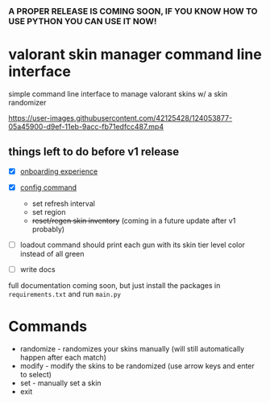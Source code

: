### A PROPER RELEASE IS COMING SOON, IF YOU KNOW HOW TO USE PYTHON YOU CAN USE IT NOW!

# valorant skin manager command line interface
simple command line interface to manage valorant skins w/ a skin randomizer

https://user-images.githubusercontent.com/42125428/124053877-05a45900-d9ef-11eb-9acc-fb71edfcc487.mp4

## things left to do before v1 release
- [x] [onboarding experience](https://github.com/colinhartigan/valorant-skin-cli/commit/79739958c8bc632a2e8ec91f533c4fe2fba607dd#diff-bd516d79afd4ace3e4372b8ccab756b47b74da5ac479f373258ddcb3c4159ff2)
- [x] [config command](https://github.com/colinhartigan/valorant-skin-cli/commit/973dee78becbfbda1c6f3cfd9f7e929f823ae8ec#diff-77765503b3f273fa49a93e1c5bfa59786213a26f2143d7a6ad75fbd2c38d5cd2)
  - set refresh interval 
  - set region
  - ~~reset/regen skin inventory~~ (coming in a future update after v1 probably)
- [ ] loadout command should print each gun with its skin tier level color instead of all green
- [ ] write docs


full documentation coming soon, but just install the packages in `requirements.txt` and run `main.py`

# Commands
- randomize - randomizes your skins manually (will still automatically happen after each match)
- modify - modify the skins to be randomized (use arrow keys and enter to select)
- set - manually set a skin
- exit


